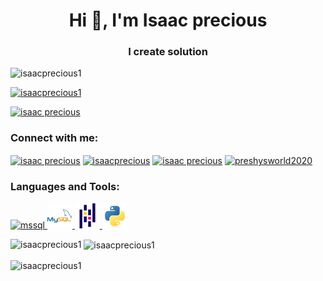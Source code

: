<h1 align="center">Hi 👋, I'm Isaac precious</h1>
<h3 align="center">I create solution</h3>

<p align="left"> <img src="https://komarev.com/ghpvc/?username=isaacprecious1&label=Profile%20views&color=0e75b6&style=flat" alt="isaacprecious1" /> </p>

<p align="left"> <a href="https://github.com/ryo-ma/github-profile-trophy"><img src="https://github-profile-trophy.vercel.app/?username=isaacprecious1" alt="isaacprecious1" /></a> </p>

<p align="left"> <a href="https://twitter.com/isaac precious" target="blank"><img src="https://img.shields.io/twitter/follow/isaac precious?logo=twitter&style=for-the-badge" alt="isaac precious" /></a> </p>

<h3 align="left">Connect with me:</h3>
<p align="left">
<a href="https://twitter.com/isaac precious" target="blank"><img align="center" src="https://raw.githubusercontent.com/rahuldkjain/github-profile-readme-generator/master/src/images/icons/Social/twitter.svg" alt="isaac precious" height="30" width="40" /></a>
<a href="https://linkedin.com/in/isaacprecious" target="blank"><img align="center" src="https://raw.githubusercontent.com/rahuldkjain/github-profile-readme-generator/master/src/images/icons/Social/linked-in-alt.svg" alt="isaacprecious" height="30" width="40" /></a>
<a href="https://fb.com/isaac precious" target="blank"><img align="center" src="https://raw.githubusercontent.com/rahuldkjain/github-profile-readme-generator/master/src/images/icons/Social/facebook.svg" alt="isaac precious" height="30" width="40" /></a>
<a href="https://instagram.com/preshysworld2020" target="blank"><img align="center" src="https://raw.githubusercontent.com/rahuldkjain/github-profile-readme-generator/master/src/images/icons/Social/instagram.svg" alt="preshysworld2020" height="30" width="40" /></a>
</p>

<h3 align="left">Languages and Tools:</h3>
<p align="left"> <a href="https://www.microsoft.com/en-us/sql-server" target="_blank" rel="noreferrer"> <img src="https://www.svgrepo.com/show/303229/microsoft-sql-server-logo.svg" alt="mssql" width="40" height="40"/> </a> <a href="https://www.mysql.com/" target="_blank" rel="noreferrer"> <img src="https://raw.githubusercontent.com/devicons/devicon/master/icons/mysql/mysql-original-wordmark.svg" alt="mysql" width="40" height="40"/> </a> <a href="https://pandas.pydata.org/" target="_blank" rel="noreferrer"> <img src="https://raw.githubusercontent.com/devicons/devicon/2ae2a900d2f041da66e950e4d48052658d850630/icons/pandas/pandas-original.svg" alt="pandas" width="40" height="40"/> </a> <a href="https://www.python.org" target="_blank" rel="noreferrer"> <img src="https://raw.githubusercontent.com/devicons/devicon/master/icons/python/python-original.svg" alt="python" width="40" height="40"/> </a> </p>

<p><img align="left" src="https://github-readme-stats.vercel.app/api/top-langs?username=isaacprecious1&show_icons=true&locale=en&layout=compact" alt="isaacprecious1" /></p>

<p>&nbsp;<img align="center" src="https://github-readme-stats.vercel.app/api?username=isaacprecious1&show_icons=true&locale=en" alt="isaacprecious1" /></p>

<p><img align="center" src="https://github-readme-streak-stats.herokuapp.com/?user=isaacprecious1&" alt="isaacprecious1" /></p>
